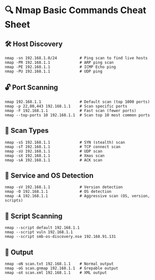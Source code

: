 
# 🔍 Nmap Basic Commands Cheat Sheet

## 🛠️ Host Discovery
```
nmap -sn 192.168.1.0/24          # Ping scan to find live hosts
nmap -PR 192.168.1.1             # ARP ping scan
nmap -PE 192.168.1.1             # ICMP Echo ping
nmap -PU 192.168.1.1             # UDP ping
```

## 🔓 Port Scanning
```
nmap 192.168.1.1                 # Default scan (top 1000 ports)
nmap -p 22,80,443 192.168.1.1    # Scan specific ports
nmap -F 192.168.1.1              # Fast scan (fewer ports)
nmap --top-ports 10 192.168.1.1  # Scan top 10 most common ports
```

## 🎯 Scan Types
```
nmap -sS 192.168.1.1             # SYN (stealth) scan
nmap -sT 192.168.1.1             # TCP connect scan
nmap -sU 192.168.1.1             # UDP scan
nmap -sX 192.168.1.1             # Xmas scan
nmap -sA 192.168.1.1             # ACK scan
```

## 🧠 Service and OS Detection
```
nmap -sV 192.168.1.1             # Version detection
nmap -O 192.168.1.1              # OS detection
nmap -A 192.168.1.1              # Aggressive scan (OS, version, scripts)
```

## 🧪 Script Scanning
```
nmap --script default 192.168.1.1
nmap --script vuln 192.168.1.1
nmap --script smb-os-discovery.nse 192.168.91.131

```

## 💾 Output
```
nmap -oN scan.txt 192.168.1.1    # Normal output
nmap -oG scan.gnmap 192.168.1.1  # Grepable output
nmap -oX scan.xml 192.168.1.1    # XML output
```

